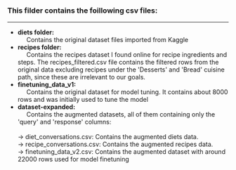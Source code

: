 ### This filder contains the foillowing csv files:
---
* **diets folder:** \
     Contains the original dataset files imported from Kaggle
* **recipes folder:** \
     Contains the recipes dataset I found online for recipe ingredients and steps. The recipes_filtered.csv file contains the filtered rows from the original data excluding recipes under the 'Desserts' and 'Bread' cuisine path, since these are irrelevant to our goals.
* **finetuning_data_v1:** \
     Contains the original dataset for model tuning. It contains about 8000 rows and was initially used to tune the model
* **dataset-expanded:** \
     Contains the augmented datasets, all of them containing only the 'query' and 'response' columns: \
      \
  						&rarr; diet_conversations.csv: Contains the augmented diets data. \
  						&rarr; recipe_conversations.csv: Contains the augmented recipes data. \
  						&rarr; finetuning_data_v2.csv: Contains the augmented dataset with around 22000 rows used for model finetuning
